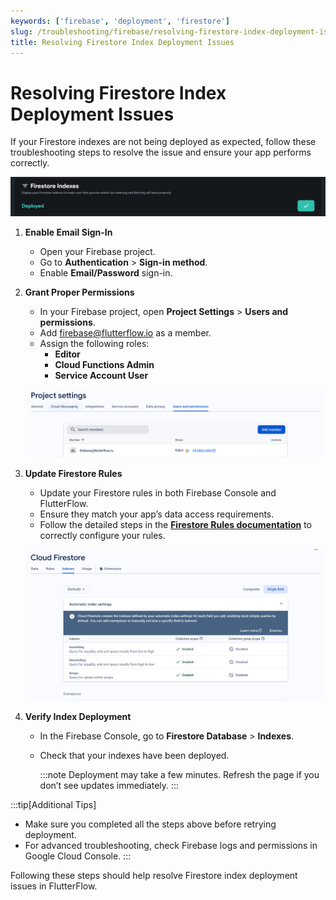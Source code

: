 ```yaml
---
keywords: ['firebase', 'deployment', 'firestore']
slug: /troubleshooting/firebase/resolving-firestore-index-deployment-issues
title: Resolving Firestore Index Deployment Issues
---
```

# Resolving Firestore Index Deployment Issues

If your Firestore indexes are not being deployed as expected, follow these troubleshooting steps to resolve the issue and ensure your app performs correctly.

![](../assets/20250430121118024255.png)

1. **Enable Email Sign-In**

    - Open your Firebase project.
    - Go to **Authentication** > **Sign-in method**.
    - Enable **Email/Password** sign-in.

2. **Grant Proper Permissions**

    - In your Firebase project, open **Project Settings** > **Users and permissions**.
    - Add firebase@flutterflow.io as a member.
    - Assign the following roles:
        - **Editor**
        - **Cloud Functions Admin**
        - **Service Account User**

    ![](../assets/20250430121118320891.png)

3. **Update Firestore Rules**

    - Update your Firestore rules in both Firebase Console and FlutterFlow.
    - Ensure they match your app’s data access requirements.
    - Follow the detailed steps in the **[Firestore Rules documentation](/integrations/database/cloud-firestore/firestore-rules/)** to correctly configure your rules.

    ![](../assets/20250430121118592064.png)

4. **Verify Index Deployment**

    - In the Firebase Console, go to **Firestore Database** > **Indexes**.
    - Check that your indexes have been deployed.
    
        :::note
        Deployment may take a few minutes. Refresh the page if you don’t see updates immediately.
        :::

:::tip[Additional Tips]
- Make sure you completed all the steps above before retrying deployment.
- For advanced troubleshooting, check Firebase logs and permissions in Google Cloud Console.
:::

Following these steps should help resolve Firestore index deployment issues in FlutterFlow.

